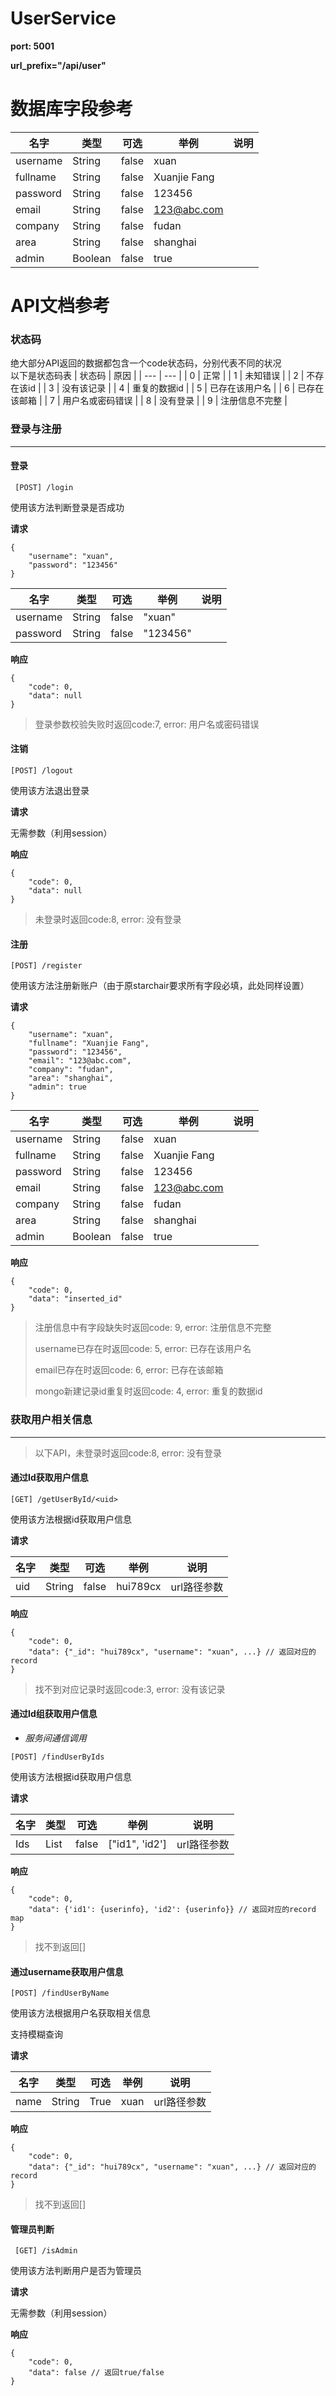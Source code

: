 # UserService
**port: 5001**

**url_prefix="/api/user"**




# 数据库字段参考

| 名字 | 类型 | 可选 | 举例 | 说明 |
| ---  | --- | --- | --- | ---  |
| username | String | false | xuan | |
| fullname | String | false | Xuanjie Fang | |
| password | String | false | 123456 | |
| email | String | false | 123@abc.com | |
| company | String | false | fudan | |
| area | String | false | shanghai | |
| admin | Boolean | false | true | |

# API文档参考
### 状态码
绝大部分API返回的数据都包含一个code状态码，分别代表不同的状况  
以下是状态码表
| 状态码 | 原因 |
| --- | --- |
| 0 | 正常 |
| 1 | 未知错误 |
| 2 | 不存在该id |
| 3 | 没有该记录 |
| 4 | 重复的数据id |
| 5 | 已存在该用户名 |
| 6 | 已存在该邮箱 |
| 7 | 用户名或密码错误 |
| 8 | 没有登录 |
| 9 | 注册信息不完整 |







### 登录与注册  

-----



#### 登录

```
 [POST] /login 
```

使用该方法判断登录是否成功 

**请求**

```
{
    "username": "xuan",
    "password": "123456"
}
```
| 名字 | 类型 | 可选 | 举例 | 说明 |
| ---  | --- | ---| ---| --- |
| username | String | false | "xuan" | |
| password | String | false | "123456" | |

**响应**
```
{
    "code": 0, 
    "data": null
}
```
> 登录参数校验失败时返回code:7, error: 用户名或密码错误



#### 注销

```
[POST] /logout
```

使用该方法退出登录  

**请求**

无需参数（利用session）  

**响应**

```
{
    "code": 0,
    "data": null
}
```
> 未登录时返回code:8, error: 没有登录  



#### 注册

```
[POST] /register
```

使用该方法注册新账户（由于原starchair要求所有字段必填，此处同样设置）  

**请求**  

```
{
    "username": "xuan",
    "fullname": "Xuanjie Fang",
    "password": "123456",
    "email": "123@abc.com",
    "company": "fudan",
    "area": "shanghai",
    "admin": true
}
```

| 名字 | 类型 | 可选 | 举例 | 说明 |
| ---  | --- | --- | --- | ---  |
| username | String | false | xuan | |
| fullname | String | false | Xuanjie Fang | |
| password | String | false | 123456 | |
| email | String | false | 123@abc.com | |
| company | String | false | fudan | |
| area | String | false | shanghai | |
| admin | Boolean | false | true | |

**响应**   
```
{
    "code": 0,
    "data": "inserted_id"
}
```
> 注册信息中有字段缺失时返回code: 9, error: 注册信息不完整
>
> username已存在时返回code: 5, error: 已存在该用户名  
>
> email已存在时返回code: 6, error: 已存在该邮箱  
>
> mongo新建记录id重复时返回code: 4, error: 重复的数据id  





### 获取用户相关信息 

----



> 以下API，未登录时返回code:8, error: 没有登录  



#### 通过Id获取用户信息

```
[GET] /getUserById/<uid>
```

使用该方法根据id获取用户信息 

**请求**

| 名字 | 类型 | 可选 | 举例 | 说明 |
| ---  | --- | --- | --- | ---  |
| uid | String | false | hui789cx | url路径参数 |

**响应**

```
{
    "code": 0,
    "data": {"_id": "hui789cx", "username": "xuan", ...} // 返回对应的record
}
```
> 找不到对应记录时返回code:3, error: 没有该记录



#### 通过Id组获取用户信息

* *服务间通信调用*

```
[POST] /findUserByIds
```

使用该方法根据id获取用户信息 

**请求**

| 名字 | 类型 | 可选  | 举例           | 说明        |
| ---- | ---- | ----- | -------------- | ----------- |
| Ids  | List | false | ["id1", 'id2'] | url路径参数 |

**响应**

```
{
    "code": 0,
    "data": {'id1': {userinfo}, 'id2': {userinfo}} // 返回对应的record map
}
```

> 找不到返回[]



#### 通过username获取用户信息

```
[POST] /findUserByName
```

使用该方法根据用户名获取相关信息 

支持模糊查询

**请求**

| 名字 | 类型 | 可选 | 举例 | 说明 |
| ---  | --- | --- | --- | ---  |
| name | String | True | xuan | url路径参数 |

**响应**

```
{
    "code": 0,
    "data": {"_id": "hui789cx", "username": "xuan", ...} // 返回对应的record
}
```
> 找不到返回[]



#### 管理员判断

```
 [GET] /isAdmin
```

使用该方法判断用户是否为管理员  

**请求** 

无需参数（利用session） 

**响应**

```
{
    "code": 0,
    "data": false // 返回true/false
}
```

